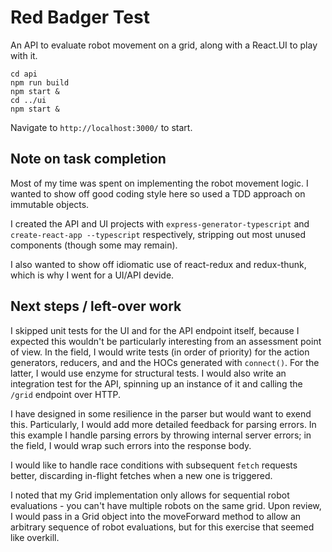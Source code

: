 # Red Badger Test

An API to evaluate robot movement on a grid, along with a React.UI to play with it.

```shell
cd api
npm run build
npm start &
cd ../ui
npm start &
```

Navigate to `http://localhost:3000/` to start.

## Note on task completion

Most of my time was spent on implementing the robot movement logic. I wanted to show off good coding style here so used a TDD approach on immutable objects.

I created the API and UI projects with `express-generator-typescript` and `create-react-app --typescript` respectively, stripping out most unused components (though some may remain).

I also wanted to show off idiomatic use of react-redux and redux-thunk, which is why I went for a UI/API devide.

## Next steps / left-over work

I skipped unit tests for the UI and for the API endpoint itself, because I expected this wouldn't be particularly interesting from an assessment point of view. In the field, I would write tests (in order of priority) for the action generators, reducers, and and the HOCs generated with `connect()`. For the latter, I would use enzyme for structural tests. I would also write an integration test for the API, spinning up an instance of it and calling the `/grid` endpoint over HTTP.

I have designed in some resilience in the parser but would want to exend this. Particularly, I would add more detailed feedback for parsing errors. In this example I handle parsing errors by throwing internal server errors; in the field, I would wrap such errors into the response body.

I would like to handle race conditions with subsequent `fetch` requests better, discarding in-flight fetches when a new one is triggered.

I noted that my Grid implementation only allows for sequential robot evaluations - you can't have multiple robots on the same grid. Upon review, I would pass in a Grid object into the moveForward method to allow an arbitrary sequence of robot evaluations, but for this exercise that seemed like overkill.
